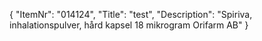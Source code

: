 {
  "ItemNr": "014124",
  "Title": "test",
  "Description": "Spiriva, inhalationspulver, hård kapsel 18 mikrogram Orifarm AB"
}